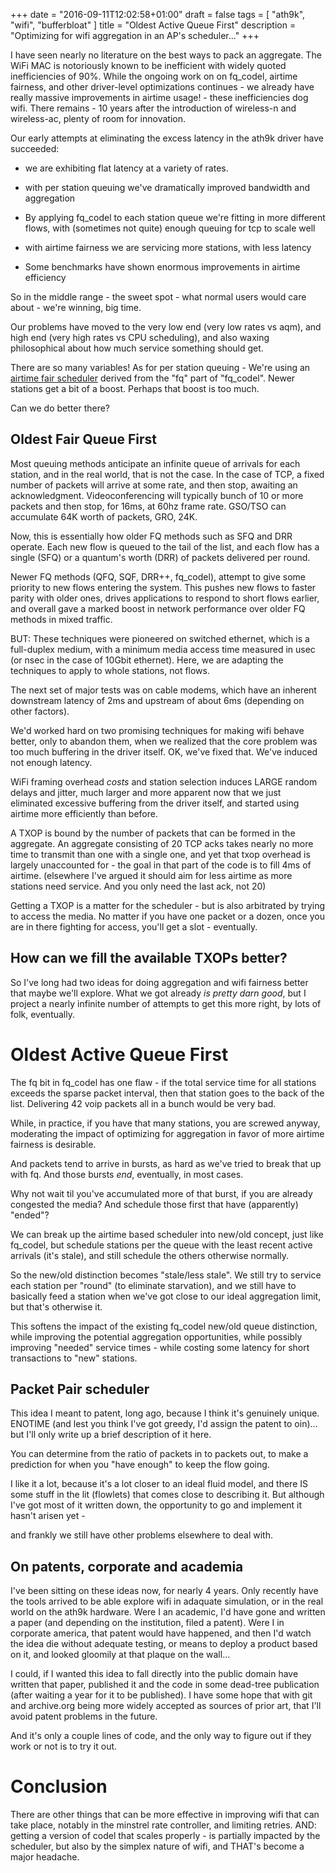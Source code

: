 +++
date = "2016-09-11T12:02:58+01:00"
draft = false
tags = [ "ath9k", "wifi", "bufferbloat" ]
title = "Oldest Active Queue First"
description = "Optimizing for wifi aggregation in an AP's scheduler..."
+++

I have seen nearly no literature on the best ways to pack an aggregate. The WiFi MAC is notoriously known to be inefficient with widely quoted inefficiencies of 90%. While the ongoing work on on fq_codel, airtime fairness, and other driver-level optimizations continues - we already have really massive improvements in airtime usage! - these inefficiencies dog wifi. There remains - 10 years after the introduction of wireless-n and wireless-ac, plenty of room for innovation.

Our early attempts at eliminating the excess latency in the ath9k driver have succeeded:

* we are exhibiting flat latency at a variety of rates.

* with per station queuing we've dramatically improved bandwidth and aggregation

* By applying fq_codel to each station queue we're fitting in more different
flows, with (sometimes not quite) enough queuing for tcp to scale well

* with airtime fairness we are servicing more stations, with less latency

* Some benchmarks have shown enormous improvements in airtime efficiency

So in the middle range - the sweet spot - what normal users would care about - we're winning, big time.

Our problems have moved to the very low end (very low rates vs aqm),
and high end (very high rates vs CPU scheduling), and also waxing
philosophical about how much service something should get.

There are so many variables! As for per station queuing - 
We're using an [airtime fair scheduler](https://blog.tohojo.dk/2016/06/fixing-the-wifi-performance-anomaly-on-ath9k.html) derived from the "fq" part of "fq_codel". Newer stations get a bit of a boost. Perhaps that boost is too much.

Can we do better there?

## Oldest Fair Queue First

Most queuing methods anticipate an infinite queue of arrivals
for each station, and in the real world, that is not the case. In the
case of TCP, a fixed number of packets will arrive at some rate,
and then stop, awaiting an acknowledgment. Videoconferencing will
typically bunch of 10 or more packets and then stop, for 16ms, at
60hz frame rate. GSO/TSO can accumulate 64K worth of packets, GRO,
24K. 

Now, this is essentially how older FQ methods such as SFQ and DRR
operate. Each new flow is queued to the tail of the list, and each
flow has a single (SFQ) or a quantum's worth (DRR) of packets delivered per
round.

Newer FQ methods (QFQ, SQF, DRR++, fq_codel), attempt to give some
priority to new flows entering the system. This pushes new flows to
faster parity with older ones, drives applications to respond to short
flows earlier, and overall gave a marked boost in network performance over
older FQ methods in mixed traffic.

BUT: These techniques were pioneered on switched ethernet, which is a
full-duplex medium, with a minimum media access time measured in usec
(or nsec in the case of 10Gbit ethernet). Here, we are adapting the
techniques to apply to whole stations, not flows.

The next set of major tests was on cable modems, which have an
inherent downstream latency of 2ms and upstream of about 6ms
(depending on other factors).

We'd worked hard on two promising techniques for making wifi behave
better, only to abandon them, when we realized that the core problem
was too much buffering in the driver itself. OK, we've fixed that.
We've induced not enough latency. 

WiFi framing overhead *costs* and station selection induces LARGE
random delays and jitter, much larger and more apparent now that we
just eliminated excessive buffering from the driver itself, and
started using airtime more efficiently than before.

A TXOP is bound by the number of packets that can be formed in the
aggregate. An aggregate consisting of 20 TCP acks takes nearly no more
time to transmit than one with a single one, and yet that txop
overhead is largely unaccounted for - the goal in that part of the code
is to fill 4ms of airtime. (elsewhere I've argued it should aim for
less airtime as more stations need service. And you only need the last
ack, not 20)

Getting a TXOP is a matter for the scheduler - but is also arbitrated by
trying to access the media. No matter if you have one packet or a dozen,
once you are in there fighting for access, you'll get a slot - eventually.

## How can we fill the available TXOPs better?

So I've long had two ideas for doing aggregation and wifi fairness better
that maybe we'll explore. What we got already *is pretty darn good*, but
I project a nearly infinite number of attempts to get this more right,
by lots of folk, eventually.

# Oldest Active Queue First

The fq bit in fq_codel has one flaw - if the total service time for all stations
exceeds the sparse packet interval, then that station goes to the back
of the list. Delivering 42 voip packets all in a bunch would be very
bad.

While, in practice, if you have that many stations, you are screwed
anyway, moderating the impact of optimizing for aggregation in favor of
more airtime fairness is desirable.

And packets tend to arrive in bursts, as hard as we've tried to break that
up with fq. And those bursts *end*, eventually, in most cases.

Why not wait til you've accumulated more of that burst, if you are already
congested the media? And schedule those first that have (apparently) "ended"?

We can break up the airtime based scheduler into new/old concept, just
like fq_codel, but schedule stations per the queue with the least
recent active arrivals (it's stale), and still schedule the others
otherwise normally.

So the new/old distinction becomes "stale/less stale". We still try to
service each station per "round" (to eliminate starvation), and we
still have to basically feed a station when we've got close to our
ideal aggregation limit, but that's otherwise it.

This softens the impact of the existing fq_codel new/old queue
distinction, while improving the potential aggregation opportunities,
while possibly improving "needed" service times - while costing some
latency for short transactions to "new" stations.

## Packet Pair scheduler

This idea I meant to patent, long ago, because I think it's genuinely
unique. ENOTIME (and lest you think I've got greedy, I'd assign the
patent to oin)... but I'll only write up a brief description of it here.

You can determine from the ratio of packets in to packets out, to 
make a prediction for when you "have enough" to keep the flow going.

I like it a lot, because it's a lot closer to an ideal fluid model,
and there IS some stuff in the lit (flowlets) that comes
close to describing it. But although I've got most of it written 
down, the opportunity to go and implement it hasn't arisen yet - 

and frankly we still have other problems elsewhere to deal with.

## On patents, corporate and academia

I've been sitting on these ideas now, for nearly 4 years. Only recently
have the tools arrived to be able explore wifi in adaquate simulation,
or in the real world on the ath9k hardware. Were I an academic, I'd
have gone and written a paper (and depending on the institution, filed
a patent). Were I in corporate america, that patent would have
happened, and then I'd watch the idea die without adequate testing,
or means to deploy a product based on it, and looked gloomily at
that plaque on the wall...

I could, if I wanted this idea to fall directly into the public domain
have written that paper, published it and the code in some dead-tree
publication (after waiting a year for it to be published). I have
some hope that with git and archive.org being more widely accepted 
as sources of prior art, that I'll avoid patent problems in the future.

And it's only a couple lines of code, and the only way to figure out
if they work or not is to try it out.

# Conclusion

There are other things that can be more effective in improving wifi
that can take place, notably in the minstrel rate controller, and limiting
retries. AND: getting a version of codel that scales properly - is partially
impacted by the scheduler, but also by the simplex nature of wifi,
and THAT's become a major headache.

